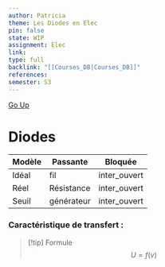 ```yaml
---
author: Patricia
theme: Les Diodes en Elec
pin: false
state: WIP
assignment: Elec
link: 
type: full
backlink: "[[Courses_DB|Courses_DB]]"
references: 
semester: S3
---
```

[Go Up](Courses%20-%20MoC.md)
# Diodes

| Modèle | Passante   | Bloquée      |
| ------ | ---------- | ------------ |
| Idéal  | fil        | inter_ouvert |
| Réel   | Résistance | inter_ouvert |
| Seuil  | générateur | inter_ouvert |

### Caractéristique de transfert :
>[!tip] Formule
>$$U=f(v)$$

